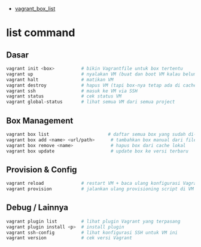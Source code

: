 - [vagrant_box_list](https://portal.cloud.hashicorp.com/vagrant/discover)

# list command
## Dasar
```bash
vagrant init <box>          # bikin Vagrantfile untuk box tertentu
vagrant up                  # nyalakan VM (buat dan boot VM kalau belum ada)
vagrant halt                # matikan VM
vagrant destroy             # hapus VM (tapi box-nya tetap ada di cache)
vagrant ssh                 # masuk ke VM via SSH
vagrant status              # cek status VM
vagrant global-status       # lihat semua VM dari semua project
```

## Box Management
```bash
vagrant box list                      # daftar semua box yang sudah di-download
vagrant box add <name> <url/path>      # tambahkan box manual dari file atau URL
vagrant box remove <name>              # hapus box dari cache lokal
vagrant box update                     # update box ke versi terbaru
```

## Provision & Config
```bash
vagrant reload              # restart VM + baca ulang konfigurasi Vagrantfile
vagrant provision           # jalankan ulang provisioning script di VM
```

## Debug / Lainnya
```bash
vagrant plugin list         # lihat plugin Vagrant yang terpasang
vagrant plugin install <p>  # install plugin
vagrant ssh-config          # lihat konfigurasi SSH untuk VM ini
vagrant version             # cek versi Vagrant
```